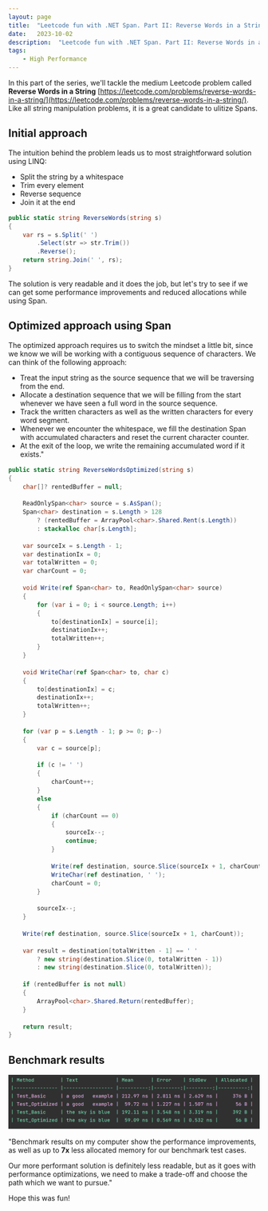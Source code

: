 ```yaml
---
layout: page
title:  "Leetcode fun with .NET Span. Part II: Reverse Words in a String"
date:   2023-10-02
description:  "Leetcode fun with .NET Span. Part II: Reverse Words in a String"
tags:
    - High Performance
---
```


In this part of the series, we'll tackle the medium Leetcode problem called **Reverse Words in a String** [https://leetcode.com/problems/reverse-words-in-a-string/](https://leetcode.com/problems/reverse-words-in-a-string/). Like all string manipulation problems, it is a great candidate to ulitize Spans.

## Initial approach

The intuition behind the problem leads us to most straightforward solution using LINQ:
* Split the string by a whitespace
* Trim every element
* Reverse sequence
* Join it at the end

```csharp
public static string ReverseWords(string s)
{
    var rs = s.Split(' ')
        .Select(str => str.Trim())
        .Reverse();
    return string.Join(' ', rs);
}
```

The solution is very readable and it does the job, but let's try to see if we can get some performance improvements and reduced allocations while using Span.

## Optimized approach using Span

The optimized approach requires us to switch the mindset a little bit, since we know we will be working with a contiguous sequence of characters. We can think of the following approach:

* Treat the input string as the source sequence that we will be traversing from the end.
* Allocate a destination sequence that we will be filling from the start whenever we have seen a full word in the source sequence.
* Track the written characters as well as the written characters for every word segment.
* Whenever we encounter the whitespace, we fill the destination Span with accumulated characters and reset the current character counter.
* At the exit of the loop, we write the remaining accumulated word if it exists."


```csharp
public static string ReverseWordsOptimized(string s) 
{
    char[]? rentedBuffer = null;

    ReadOnlySpan<char> source = s.AsSpan();
    Span<char> destination = s.Length > 128
        ? (rentedBuffer = ArrayPool<char>.Shared.Rent(s.Length))
        : stackalloc char[s.Length];
    
    var sourceIx = s.Length - 1;
    var destinationIx = 0;
    var totalWritten = 0;
    var charCount = 0;
    
    void Write(ref Span<char> to, ReadOnlySpan<char> source)
    {
        for (var i = 0; i < source.Length; i++)
        {
            to[destinationIx] = source[i];
            destinationIx++;
            totalWritten++;
        }
    }

    void WriteChar(ref Span<char> to, char c)
    {
        to[destinationIx] = c;
        destinationIx++;
        totalWritten++;
    }
    
    for (var p = s.Length - 1; p >= 0; p--)
    {
        var c = source[p];

        if (c != ' ')
        {
            charCount++; 
        }
        else
        {
            if (charCount == 0)
            {
                sourceIx--;
                continue;
            }
            
            Write(ref destination, source.Slice(sourceIx + 1, charCount));
            WriteChar(ref destination, ' ');
            charCount = 0;
        }
        
        sourceIx--;
    }

    Write(ref destination, source.Slice(sourceIx + 1, charCount));
    
    var result = destination[totalWritten - 1] == ' ' 
        ? new string(destination.Slice(0, totalWritten - 1))
        : new string(destination.Slice(0, totalWritten));

    if (rentedBuffer is not null)
    {
        ArrayPool<char>.Shared.Return(rentedBuffer);
    }

    return result;
}
```

## Benchmark results

![Benchmark results](/assets/images/2023-10-02/reverse_words_benchmark.png)

"Benchmark results on my computer show the performance improvements, as well as up to **7x** less allocated memory for our benchmark test cases.

Our more performant solution is definitely less readable, but as it goes with performance optimizations, we need to make a trade-off and choose the path which we want to pursue."

Hope this was fun!
